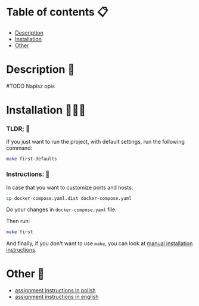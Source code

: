 # Table of contents 📋
- [Description](#Description)
- [Installation](#Installation)
- [Other](#Other)

# Description 📝

#TODO  Napisz opis

# Installation 🚀🚀🚀

### TLDR; 🤚

If you just want to run the project, with default settings, run the following command:

```bash
make first-defaults
```

### Instructions: 👾

In case that you want to customize ports and hosts:

```bash
cp docker-compose.yaml.dist docker-compose.yaml
```

Do your changes in `docker-compose.yaml` file. 

Then run:

```bash
make first
```

And finally, if you don't want to use `make`, you can look at [manual installation instructions](/docs/manual_installation).

# Other 🧐
- [assignment instructions in polish](/docs/instructions_pl.md)
- [assignment instructions in english](/docs/instructions_eng.md)
